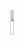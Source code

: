 <p align="center">
    <img src="https://telegra.ph/file/8ceff3197f5afb8c2e686.jpg" width="10%" style="margin-left: auto;margin-right: auto;display: block;">
